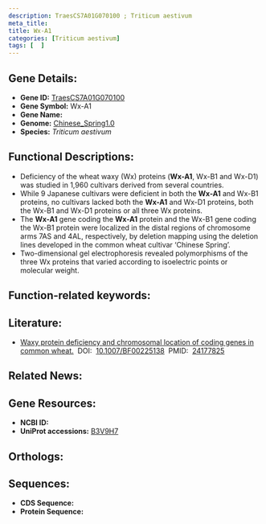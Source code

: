 ```yaml
---
description: TraesCS7A01G070100 ; Triticum aestivum
meta_title:
title: Wx-A1
categories: [Triticum aestivum]
tags: [  ]
---
```


## Gene Details:
- **Gene ID:**	[TraesCS7A01G070100](https://ensembl.gramene.org/Triticum_aestivum/Gene/Summary?g=TraesCS7A01G070100)
- **Gene Symbol:** Wx-A1
- **Gene Name:** 
- **Genome:** [Chinese_Spring1.0](https://ensembl.gramene.org/Triticum_aestivum/Info/Index)
- **Species:** *Triticum aestivum*

## Functional Descriptions:
   - Deficiency of the wheat waxy (Wx) proteins (**Wx-A1**, Wx-B1 and Wx-D1) was studied in 1,960 cultivars derived from several countries.
   - While 9 Japanese cultivars were deficient in both the **Wx-A1** and Wx-B1 proteins, no cultivars lacked both the **Wx-A1** and Wx-D1 proteins, both the Wx-B1 and Wx-D1 proteins or all three Wx proteins.
   - The **Wx-A1** gene coding the **Wx-A1** protein and the Wx-B1 gene coding the Wx-B1 protein were localized in the distal regions of chromosome arms 7AS and 4AL, respectively, by deletion mapping using the deletion lines developed in the common wheat cultivar ‘Chinese Spring’.
   - Two-dimensional gel electrophoresis revealed polymorphisms of the three Wx proteins that varied according to isoelectric points or molecular weight.

## Function-related keywords:
[](/tags//)

## Literature:
   - [Waxy protein deficiency and chromosomal location of coding genes in common wheat.]( https://link.springer.com/article/10.1007/BF00225138)&nbsp;&nbsp;DOI:&nbsp;&nbsp;[10.1007/BF00225138](https://link.springer.com/article/10.1007/BF00225138)&nbsp;&nbsp;PMID:&nbsp;&nbsp;[24177825](https://pubmed.ncbi.nlm.nih.gov/24177825/)

## Related News:

## Gene Resources:
- **NCBI ID:**  [](https://www.ncbi.nlm.nih.gov/gene/?term=)
- **UniProt accessions:** [B3V9H7](https://www.uniprot.org/uniprotkb/B3V9H7/entry)

## Orthologs:

## Sequences:
- **CDS Sequence:**
- **Protein Sequence:**
